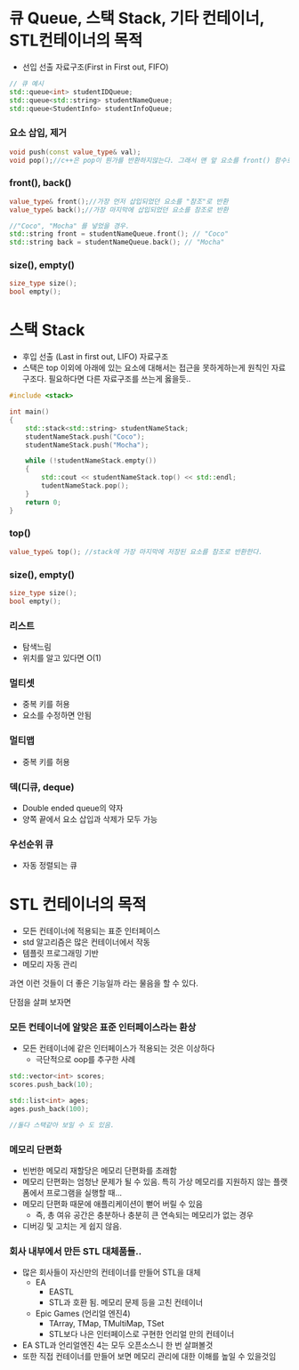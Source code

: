 # 큐 Queue, 스택 Stack, 기타 컨테이너, STL컨테이너의 목적

- 선입 선출 자료구조(First in First out, FIFO)

```cpp
// 큐 예시
std::queue<int> studentIDQueue;
std::queue<std::string> studentNameQueue;
std::queue<StudentInfo> studentInfoQueue;
```

### 요소 삽입, 제거

```cpp
void push(const value_type& val);
void pop();//c++은 pop이 뭔가를 반환하지않는다. 그래서 맨 앞 요소를 front() 함수로 쓰고 pop으로 제거해야됨.
```

### front(), back()

```cpp
value_type& front();//가장 먼저 삽입되었던 요소를 "참조"로 반환
value_type& back();//가장 마지막에 삽입되었던 요소를 참조로 반환

//"Coco", "Mocha" 를 넣었을 경우.
std::string front = studentNameQueue.front(); // "Coco"
std::string back = studentNameQueue.back(); // "Mocha"
```

### size(), empty()

```cpp
size_type size();
bool empty();
```

# 스택 Stack

- 후입 선출 (Last in first out, LIFO) 자료구조
- 스택은 top 이외에 아래에 있는 요소에 대해서는 접근을 못하게하는게 원칙인 자료구조다.
  필요하다면 다른 자료구조를 쓰는게 옳을듯..

```cpp
#include <stack>

int main()
{
	std::stack<std::string> studentNameStack;
	studentNameStack.push("Coco");
	studentNameStack.push("Mocha");

	while (!studentNameStack.empty())
	{
		std::cout << studentNameStack.top() << std::endl;
		tudentNameStack.pop();
	}
	return 0;
}
```

### top()

```cpp
value_type& top(); //stack에 가장 마지막에 저장된 요소를 참조로 반환한다.
```

### size(), empty()

```cpp
size_type size();
bool empty();
```

### 리스트

- 탐색느림
- 위치를 알고 있다면 O(1)

### 멀티셋

- 중복 키를 허용
- 요소를 수정하면 안됨

### 멀티맵

- 중복 키를 허용

### 덱(디큐, deque)

- Double ended queue의 약자
- 양쪽 끝에서 요소 삽입과 삭제가 모두 가능

### 우선순위 큐

- 자동 정렬되는 큐

# STL 컨테이너의 목적

- 모든 컨테이너에 적용되는 표준 인터페이스
- std 알고리즘은 많은 컨테이너에서 작동
- 템플릿 프로그래밍 기반
- 메모리 자동 관리

과연 이런 것들이 더 좋은 기능일까 라는 물음을 할 수 있다.

단점을 살펴 보자면

### 모든 컨테이너에 알맞은 표준 인터페이스라는 환상

- 모든 컨테이너에 같은 인터페이스가 적용되는 것은 이상하다
    - 극단적으로 oop를 추구한 사례

```cpp
std::vector<int> scores;
scores.push_back(10);

std::list<int> ages;
ages.push_back(100);

//둘다 스택같아 보일 수 도 있음.
```

### 메모리 단편화

- 빈번한 메모리 재할당은 메모리 단편화를 초래함
- 메모리 단편화는 엄청난 문제가 될 수 있음. 특히 가상 메모리를 지원하지 않는 플랫폼에서 프로그램을 실행할 때...
- 메모리 단편화 때문에 애플리케이션이 뻗어 버릴 수 있음
    - 즉, 총 여유 공간은 충분하나 충분히 큰 연속되는 메모리가 없는 경우
- 디버깅 및 고치는 게 쉽지 않음.

### 회사 내부에서 만든 STL 대체품들..

- 많은 회사들이 자신만의 컨테이너를 만들어 STL을 대체
    - EA
        - EASTL
        - STL과 호환 됨. 메모리 문제 등을 고친 컨테이너
    - Epic Games (언리얼 엔진4)
        - TArray, TMap, TMultiMap, TSet
        - STL보다 나은 인터페이스로 구현한 언리얼 만의 컨테이너
- EA STL과 언리얼엔진 4는 모두 오픈소스니 한 번 살펴볼것
- 또한 직접 컨테이너를 만들어 보면 메모리 관리에 대한 이해를 높일 수 있을것임